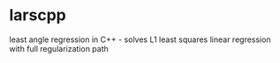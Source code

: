 # larscpp
least angle regression in C++ - solves L1 least squares linear regression with full regularization path
